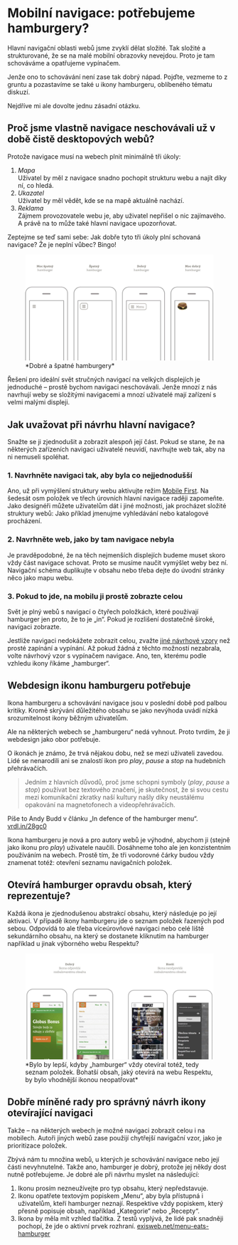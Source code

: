 # Mobilní navigace: potřebujeme hamburgery?

Hlavní navigační oblasti webů jsme zvyklí dělat složité. Tak složité a strukturované, že se na malé mobilní obrazovky nevejdou. Proto je tam schováváme a opatřujeme vypínačem. 

<!-- AdSnippet -->

Jenže ono to schovávání není zase tak dobrý nápad. Pojďte, vezmeme to z gruntu a pozastavíme se také u ikony hamburgeru, oblíbeného tématu diskuzí.

Nejdříve mi ale dovolte jednu zásadní otázku.

## Proč jsme vlastně navigace neschovávali už v době čistě desktopových webů?

Protože navigace musí na webech plnit minimálně tři úkoly:

1. *Mapa*  
Uživatel by měl z navigace snadno pochopit strukturu webu a najít díky ní, co hledá.
2. *Ukazatel*  
Uživatel by měl vědět, kde se na mapě aktuálně nachází.
3. *Reklama*   
Zájmem provozovatele webu je, aby uživatel nepřišel o nic zajímavého. A právě na to může také hlavní navigace upozorňovat.

Zeptejme se teď sami sebe: Jak dobře tyto tři úkoly plní schovaná navigace? Že je neplní vůbec? Bingo!

<figure>
<img src="../dist/images/original/hamburger-variants.jpg" alt="">
<figcaption markdown="1">    
*Dobré a špatné hamburgery*
</figcaption> 
</figure>

Řešení pro ideální svět stručných navigací na velkých displejích je jednoduché – prostě bychom navigaci neschovávali. Jenže mnozí z nás navrhují weby se složitými navigacemi a mnozí uživatelé mají zařízení s velmi malými displeji. 


## Jak uvažovat při návrhu hlavní navigace?

Snažte se ji zjednodušit a zobrazit alespoň její část. Pokud se stane, že na některých zařízeních navigaci uživatelé neuvidí, navrhujte web tak, aby na ni nemuseli spoléhat.

### 1. Navrhněte navigaci tak, aby byla co nejjednodušší 

Ano, už při vymýšlení struktury webu aktivujte režim [Mobile First](mobile-first.md). Na šedesát osm položek ve třech úrovních hlavní navigace raději zapomeňte. Jako designéři můžete uživatelům dát i jiné možnosti, jak procházet složité struktury webů: Jako příklad jmenujme vyhledávání nebo katalogové procházení.

### 2. Navrhněte web, jako by tam navigace nebyla 

Je pravděpodobné, že na těch nejmenších displejích budeme muset skoro vždy část navigace schovat. Proto se musíme naučit vymýšlet weby bez ní. Navigační schéma duplikujte v obsahu nebo třeba dejte do úvodní stránky něco jako mapu webu.

### 3. Pokud to jde, na mobilu ji prostě zobrazte celou

Svět je plný webů s navigací o čtyřech položkách, které používají hamburger jen proto, že to je „in“. Pokud je rozlišení dostatečně široké, navigaci zobrazte. 

Jestliže navigaci nedokážete zobrazit celou, zvažte [jiné návrhové vzory](responzivni-navigace.md) než prosté zapínání a vypínání. Až pokud žádná z těchto možností nezabrala, volte návrhový vzor s vypínačem navigace. Ano, ten, kterému podle vzhledu ikony říkáme „hamburger“. 


## Webdesign ikonu hamburgeru potřebuje

Ikona hamburgeru a schovávání navigace jsou v poslední době pod palbou kritiky. Kromě skrývání důležitého obsahu se jako nevýhoda uvádí nízká srozumitelnost ikony běžným uživatelům.

Ale na některých webech se „hamburgeru“ nedá vyhnout. Proto tvrdím, že ji webdesign jako obor potřebuje.

<!-- AdSnippet -->

O ikonách je známo, že trvá nějakou dobu, než se mezi uživateli zavedou. Lidé se nenarodili ani se znalostí ikon pro *play*, *pause* a *stop* na hudebních přehrávačích. 

> Jedním z hlavních důvodů, proč jsme schopni symboly (*play*, *pause* a *stop*) používat bez textového značení, je skutečnost, že si svou cestu mezi komunikační zkratky naší kultury našly díky neustálému opakování na magnetofonech a videopřehrávačích.

Píše to Andy Budd v článku „In defence of the hamburger menu“. [vrdl.in/28gc0](http://www.andybudd.com/archives/2016/01/in_defence_of_the_hamburger_menu/)

Ikona hamburgeru je nová a pro autory webů je výhodné, abychom ji (stejně jako ikonu pro *play*) uživatele naučili. Dosáhneme toho ale jen konzistentním používáním na webech. Prostě tím, že tři vodorovné čárky budou vždy znamenat totéž: otevření seznamu navigačních položek.


## Otevírá hamburger opravdu obsah, který reprezentuje?

Každá ikona je zjednodušenou abstrakcí obsahu, který následuje po její aktivaci. V případě ikony hamburgeru jde o seznam položek řazených pod sebou. Odpovídá to ale třeba víceúrovňové navigaci nebo celé liště sekundárního obsahu, na který se dostanete kliknutím na hamburger například u jinak výborného webu Respektu?

<figure>
<img src="../dist/images/original/hamburger-abstraction.jpg" alt="">
<figcaption markdown="1">    
*Bylo by lepší, kdyby „hamburger“ vždy otevíral totéž, tedy seznam položek. Bohatší obsah, jaký otevírá na webu Respektu, by bylo vhodnější ikonou neopatřovat*
</figcaption> 
</figure>


## Dobře míněné rady pro správný návrh ikony otevírající navigaci

Takže – na některých webech je možné navigaci zobrazit celou i na mobilech. Autoři jiných webů zase použijí chytřejší navigační vzor, jako je prioritizace položek.

Zbývá nám tu množina webů, u kterých je schovávání navigace nebo její části  nevyhnutelné. Takže ano, hamburger je dobrý, protože jej někdy dost nutně potřebujeme. Je dobré ale při návrhu myslet na následující:

1. Ikonu prosím nezneužívejte pro typ obsahu, který nepředstavuje.
2. Ikonu opatřete textovým popiskem „Menu“, aby byla přístupná i uživatelům, kteří hamburger neznají. Respektive vždy popiskem, který přesně popisuje obsah, například „Kategorie“ nebo „Recepty“. 
3. Ikona by měla mít vzhled tlačítka. Z testů vyplývá, že lidé pak snadněji pochopí, že jde o aktivní prvek rozhraní. [exisweb.net/menu-eats-hamburger](http://exisweb.net/menu-eats-hamburger)

